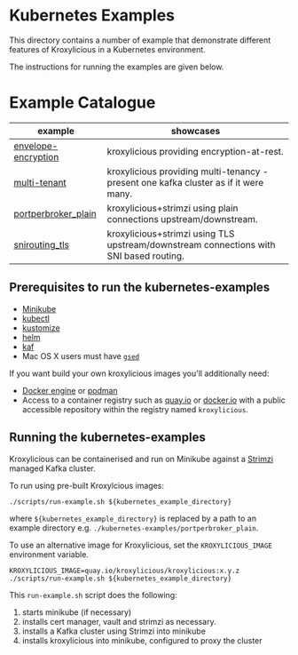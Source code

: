 # Kubernetes Examples

This directory contains a number of example that demonstrate different features of Kroxylicious
in a Kubernetes environment.

The instructions for running the examples are given below.


# Example Catalogue

| example                                                | showcases                                                                              |
|--------------------------------------------------------|----------------------------------------------------------------------------------------|
| [envelope-encryption](./envelope-encryption/README.md) | kroxylicious providing encryption-at-rest.                                             |
| [multi-tenant](./multi-tenant/README.md)               | kroxylicious providing multi-tenancy - present one kafka cluster as if it were many.   |
| [portperbroker_plain](./portperbroker_plain/README.md) | kroxylicious+strimzi using plain connections upstream/downstream.                      |
| [snirouting_tls](./snirouting_tls/README.md)           | kroxylicious+strimzi using TLS upstream/downstream connections with SNI based routing. |

## Prerequisites to run the kubernetes-examples

* [Minikube](https://minikube.sigs.k8s.io/docs/start)
* [kubectl](https://kubernetes.io/docs/tasks/tools)
* [kustomize](https://kubectl.docs.kubernetes.io/installation/kustomize/)
* [helm](https://helm.sh/docs/helm/helm_install/)
* [kaf](https://github.com/birdayz/kaf)
* Mac OS X users must have [`gsed`](https://formulae.brew.sh/formula/gnu-sed)

If you want build your own kroxylicious images you'll additionally need: 

* [Docker engine](https://docs.docker.com/engine/install) or [podman](https://podman.io/docs/installation) 
* Access to a container registry such as [quay.io](https://quay.io) or [docker.io](https://docker.io) with a public accessible repository within the registry named `kroxylicious`.


## Running the kubernetes-examples

Kroxylicious can be containerised and run on Minikube against a [Strimzi](https://strimzi.io) managed Kafka cluster.

To run using pre-built Kroxylcious images:

```shell
./scripts/run-example.sh ${kubernetes_example_directory}
```
where `${kubernetes_example_directory}` is replaced by a path to an example directory e.g. `./kubernetes-examples/portperbroker_plain`.

To use an alternative image for Kroxylicious, set the `KROXYLICIOUS_IMAGE` environment variable.

```shell
KROXYLICIOUS_IMAGE=quay.io/kroxylicious/kroxylicious:x.y.z ./scripts/run-example.sh ${kubernetes_example_directory}
```

This `run-example.sh` script does the following:
1. starts minikube (if necessary)
1. installs cert manager, vault and strimzi as necessary.
1. installs a Kafka cluster using Strimzi into minikube
1. installs kroxylicious into minikube, configured to proxy the cluster

